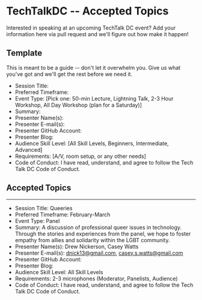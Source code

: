 # TechTalkDC -- Accepted Topics
Interested in speaking at an upcoming TechTalk DC event? Add your information here via pull request and we'll figure out how make it happen!

## Template
This is meant to be a guide -- don't let it overwhelm you. Give us what you've got and we'll get the rest before we need it.

* Session Title:
* Preferred Timeframe:
* Event Type: [Pick one: 50-min Lecture, Lightning Talk, 2-3 Hour Workshop, All Day Workshop (plan for a Saturday)]
* Summary:
* Presenter Name(s):
* Presenter E-mail(s):
* Presenter GitHub Account:
* Presenter Blog:
* Audience Skill Level: [All Skill Levels, Beginners, Intermediate, Advanced]
* Requirements: [A/V, room setup, or any other needs]
* Code of Conduct: I have read, understand, and agree to follow the Tech Talk DC Code of Conduct.



## Accepted Topics

------------------------------
 
* Session Title: Queeries
* Preferred Timeframe: February-March
* Event Type: Panel
* Summary: A discussion of professional queer issues in technology. Through the stories and experiences from the panel, we hope to foster empathy from allies and solidarity within the LGBT community.
* Presenter Name(s): Drew Nickerson, Casey Watts
* Presenter E-mail(s): dnick13@gmail.com, casey.s.watts@gmail.com
* Presenter GitHub Account:
* Presenter Blog:
* Audience Skill Level: All Skill Levels
* Requirements: 2-3 microphones (Moderator, Panelists, Audience)
* Code of Conduct: I have read, understand, and agree to follow the Tech Talk DC Code of Conduct.
